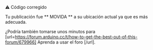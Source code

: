 :warning:
Código corregido

Tu publicación fue ** MOVIDA ** a su ubicación actual ya que es más adecuada.

¿Podría también tomarse unos minutos para [url=https://forum.arduino.cc/t/how-to-get-the-best-out-of-this-forum/679966] Aprenda a usar el foro [/url].
